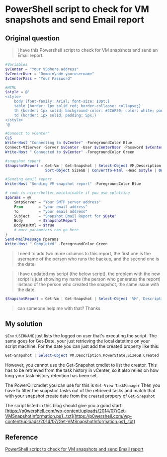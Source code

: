 # PowerShell script to check for VM snapshots and send Email report

## Original question

> I have this Powershell script to check for VM snapshots and send an Email report.

```powershell
#Variables
$vCenter = "Your VSphere address"
$vCenterUser = "Domain\adm-yourusername"
$vCenterPass = "Your Password"

#HTML
$style = @'
<style>
    body {font-family: Arial; font-size: 10pt;}
    table {border: 1px solid red; border-collapse: collapse;}
    th {border: 1px solid; background-color: #4CAF50; color: white; padding: 5px;}
    td {border: 1px solid; padding: 5px;}
</style>
'@

#Connect to vCenter"
CLS
Write-Host "Connecting to $vCenter" -ForegroundColor Blue
Connect-VIServer -Server $vCenter -User $vCenterUser -Password $vCenterPass -Force | Out-Null
Write-Host " Connected to $vCenter" -ForegroundColor Green

#snapshot report
$SnapshotReport = Get-Vm | Get-Snapshot | Select-Object VM,Description,PowerState,SizeGB | 
                  Sort-Object SizeGB | ConvertTo-Html -Head $style | Out-String

#Sending email report
Write-Host "Sending VM snapshot report" -ForegroundColor Blue

# code is nicer/better maintainable if you use splatting
$params = @{
    SmtpServer = "Your SMTP server address"
    From       = "your email address"
    To         = "your email address"
    Subject    = "Snapshot Email Report for $Date"
    Body       = $SnapshotReport
    BodyAsHtml = $true
    # more parameters can go here
}
Send-MailMessage @params
Write-Host " Completed" -ForegroundColor Green
```

> I need to add two more columns to this report, the first one is the username of the person who runs the backup, and the second one is the date.

> I have updated my script (the below script), the problem with the new script is just showing my name (the person who generates the report) instead of the person who created the snapshot, the same issue with the date.

```powershell
$SnapshotReport = Get-Vm | Get-Snapshot | Select-Object 'VM','Description','PowerState','SizeGB', @{N='UserName';E={$env:USERNAME}},@{N='Date';E={Get-Date -Format F}} | Sort-Object 'SizeGB' | ConvertTo-Html -Head $style | Out-String
```

> can someone help me with that? Thanks

## My solution

`$Env:USERNAME` just lists the logged on user that's executing the script. The same goes for Get-Date, your just retrieving the local datetime on your script machine.
For the date you can just add the created property like this:

```powershell
Get-Snapshot | Select-Object VM,Description,PowerState,SizeGB,Created
```

However, you cannot use the Get-Snapshot cmdlet to list the creator. This has to be retrieved from the task history in vCenter, so it also relies on how long your task history retention has been set.

The PowerCli cmdlet you can use for this is `Get-View TaskManager` Then you have to filter the snapshot tasks out of the retrieved tasks and match that with your snapshot create date from the `created` propery of `Get-Snapshot`

The script listed in this blog should give you a good start: [https://p0wershell.com/wp-content/uploads/2014/07/Get-VMSnapshotInformation.ps1_.txt](https://p0wershell.com/wp-content/uploads/2014/07/Get-VMSnapshotInformation.ps1_.txt)

## Reference

[PowerShell script to check for VM snapshots and send Email report](https://stackoverflow.com/questions/73548103/powershell-script-to-check-for-vm-snapshots-and-send-email-report/73548417#73548417)